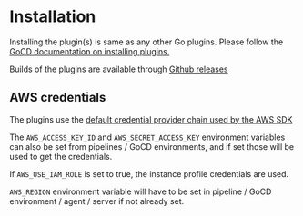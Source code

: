 # Installation

Installing the plugin(s) is same as any other Go plugins. Please follow the [GoCD documentation on installing plugins.](https://docs.gocd.org/current/extension_points/plugin_user_guide.html)

Builds of the plugins are available through [Github releases](https://github.com/indix/gocd-s3-artifacts/releases)

## AWS credentials

The plugins use the [default credential provider chain used by the AWS SDK](http://docs.aws.amazon.com/AWSJavaSDK/latest/javadoc/com/amazonaws/auth/DefaultAWSCredentialsProviderChain.html)

The `AWS_ACCESS_KEY_ID` and `AWS_SECRET_ACCESS_KEY` environment variables can also be set from pipelines / GoCD environments, and if set those will be used to get the credentials.

If `AWS_USE_IAM_ROLE` is set to true, the instance profile credentials are used.

`AWS_REGION` environment variable will have to be set in pipeline / GoCD environment / agent / server if not already set.
